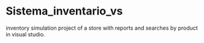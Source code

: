 # Sistema_inventario_vs
inventory simulation project of a store with reports and searches by product in visual studio.

